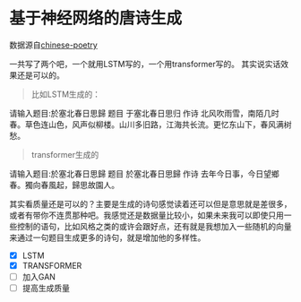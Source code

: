 # 基于神经网络的唐诗生成

数据源自[chinese-poetry](https://github.com/chinese-poetry/chinese-poetry)

一共写了两个吧，一个就用LSTM写的，一个用transformer写的。
其实说实话效果还是可以的。

> 比如LSTM生成的：

请输入题目:於塞北春日思歸
题目
    于塞北春日思归
作诗
    北风吹雨雪，南陌几时春。草色连山色，风声似柳楼。山川多旧路，江海共长流。更忆东山下，春风满树愁。
> transformer生成的

请输入题目:於塞北春日思歸
题目
    於塞北春日思歸
作诗
    去年今日事，今日望鄉春。獨向春風起，歸思故園人。

其实看质量还是可以的？主要是生成的诗句感觉读着还可以但是意思就是差很多，或者有带你不连贯那种吧。我感觉还是数据量比较小，如果未来我可以即使只用一些控制的语句，比如风格之类的或许会跟好点，还有就是我想加入一些随机的向量来通过一句题目生成更多的诗句，就是增加他的多样性。

- [x] LSTM
- [x] TRANSFORMER
- [ ] 加入GAN
- [ ] 提高生成质量
